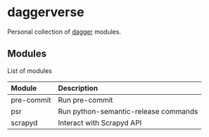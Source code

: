 # daggerverse

Personal collection of [dagger](https://dagger.io/) modules.

## Modules 

List of modules

| Module       | Description                                     |
| :----------- | :---------------------------------------------- |
| pre-commit   | Run pre-commit                                  |
| psr          | Run python-semantic-release commands            |
| scrapyd      | Interact with Scrapyd API                       |
